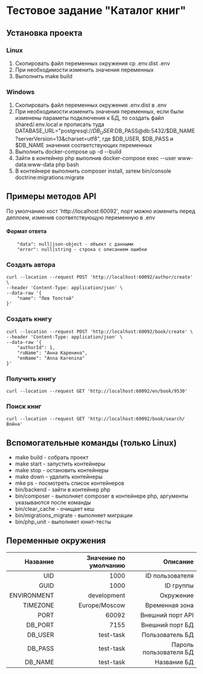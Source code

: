 # Тестовое задание "Каталог книг" 

## Установка проекта

### Linux
1. Скопировать файл переменных окружения cp .env.dist .env
2. При необходимости изменить значения переменных
3. Выполнить make build

### Windows 

1. Скопировать файл переменных окружения  .env.dist в .env
2. При необходимости изменить значения переменных, если были изменены параметы подключения к БД, то создать файл shared/.env.local
   и прописать туда DATABASE_URL="postgresql://$DB_USER:$DB_PASS@db:5432/$DB_NAME?serverVersion=13&charset=utf8", где
   $DB_USER, $DB_PASS и $DB_NAME значения соответствующих переменных
3. Выполнить docker-compose up -d --build
4. Зайти в контейнер php выполнив docker-compose exec --user www-data:www-data php bash
5. В контейнере выполнить composer install, затем bin/console doctrine:migrations:migrate

## Примеры методов API
По умолчанию хост 'http://localhost:60092', порт можно изменить перед деплоем, изменив соответствующую переменную в .env
#### Формат ответа
~~~
    "data": null|json-object - объект с данными
    "error": null|string - строка с описанием ошибки
~~~

### Создать автора
~~~
curl --location --request POST 'http://localhost:60092/author/create' \
--header 'Content-Type: application/json' \
--data-raw '{
    "name": "Лев Толстой"
}'
~~~

### Создать книгу
~~~
curl --location --request POST 'http://localhost:60092/book/create' \
--header 'Content-Type: application/json' \
--data-raw '{
    "authorId": 1,
    "ruName": "Анна Каренина",
    "enName": "Anna Karenina"
}'
~~~

### Получить книгу
~~~
curl --location --request GET 'http://localhost:60092/en/book/9530'
~~~

### Поиск книг
~~~
curl --location --request GET 'http://localhost:60092/book/search/Война'
~~~

## Вспомогательные команды (только Linux)

* make build - собрать проект
* make start - запустить контейнеры
* make stop - остановить контейнеры
* make down - удалить контейнеры
* mke ps - посмотреть список контейнеров
* bin/backend - зайти в контейнер php
* bin/composer - выполняет composer в контейнере php, аргументы указываются после команды
* bin/clear_cache - очищает кеш
* bin/migrations_migrate - выполняет миграции
* bin/php_unit - выполняет юнит-тесты

## Переменные окружения

| Название    | Значение по умолчанию   | Описание               |
| -----------:| -----------------------:| ----------------------:|
| UID         | 1000                    | ID пользователя        |
| GUID        | 1000                    | ID группы              |
| ENVIRONMENT | development             | Окружение              |
| TIMEZONE    | Europe/Moscow           | Временная зона         |
| PORT        | 60092                   | Внешний порт API       |
| DB_PORT     | 7155                    | Внешний порт БД        |
| DB_USER     | test-task               | Пользователь БД        |
| DB_PASS     | test-task               | Пароль пользователя БД |
| DB_NAME     | test-task               | Название БД            |